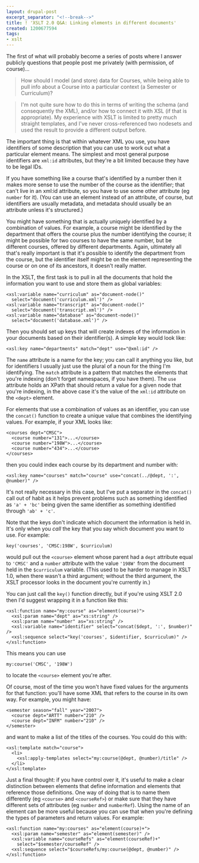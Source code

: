 ```yaml
---
layout: drupal-post
excerpt_separator: "<!--break-->"
title: ! 'XSLT 2.0 Q&A: Linking elements in different documents'
created: 1200677594
tags:
- xslt
---
```

The first of what will probably become a series of posts where I answer publicly questions that people post me privately (with permission, of course)...

> How should I model (and store) data for Courses, while being able to pull info about a Course into a particular context (a Semester or Curriculum)?

> I'm not quite sure how to do this in terms of writing the schema (and consequently the XML), and/or how to connect it with XSL (if that is appropriate).  My experience with XSLT is limited to pretty much straight templates, and I've never cross-referenced two nodesets and used the result to provide a different output before.

The important thing is that within whatever XML you use, you have identifiers of some description that you can use to work out what a particular element means. The simplest and most general purpose identifiers are `xml:id` attributes, but they're a bit limited because they have to be legal IDs.

If you have something like a course that's identified by a number then it makes more sense to use the number of the course as the identifier; that can't live in an xml:id attribute, so you have to use some other attribute (eg `number` for it). (You can use an element instead of an attribute, of course, but identifiers are usually metadata, and metadata should usually be an attribute unless it's structured.)

You might have something that is actually uniquely identified by a combination of values. For example, a course might be identified by the department that offers the course plus the number identifying the course; it might be possible for two courses to have the same number, but be different courses, offered by different departments. Again, ultimately all that's really important is that it's possible to identify the department from the course, but the identifier itself might be on the element representing the course or on one of its ancestors, it doesn't really matter.

In the XSLT, the first task is to pull in all the documents that hold the information you want to use and store them as global variables:

    <xsl:variable name="curriculum" as="document-node()"
      select="document('curriculum.xml')" />
    <xsl:variable name="transcript" as="document-node()"
      select="document('transcript.xml')" />
    <xsl:variable name="database" as="document-node()"
      select="document('database.xml')" />

Then you should set up keys that will create indexes of the information in your documents based on their identifier(s). A simple key would look like:

    <xsl:key name="departments" match="dept" use="@xml:id" />

The `name` attribute is a name for the key; you can call it anything you like, but for identifiers I usually just use the plural of a noun for the thing I'm identifying. The `match` attribute is a pattern that matches the elements that you're indexing (don't forget namespaces, if you have them). The `use` attribute holds an XPath that should return a value for a given node that you're indexing, in the above case it's the value of the `xml:id` attribute on the `<dept>` element.

For elements that use a combination of values as an identifier, you can use the `concat()` function to create a unique value that combines the identifying values. For example, if your XML looks like:

    <courses dept="CMSC">
      <course number="131">...</course>
      <course number="198W">...</course>
      <course number="434">...</course>
    </courses>

then you could index each course by its department and number with:

    <xsl:key name="courses" match="course" use="concat(../@dept, ':', @number)" />

It's not really necessary in this case, but I've put a separator in the `concat()` call out of habit as it helps prevent problems such as something identified as `'a' + 'bc'` being given the same identifier as something identified through `'ab' + 'c'`.

Note that the keys don't indicate which document the information is held in. It's only when you *call* the key that you say which document you want to use. For example:

    key('courses', 'CMSC:198W', $curriculum)

would pull out the `<course>` element whose parent had a `dept` attribute equal to `'CMSC'` and  a `number` attribute with the value `'198W'` from the document held in the `$curriculum` variable. (This used to be harder to manage in XSLT 1.0, when there wasn't a third argument; without the third argument, the XSLT processor looks in the document you're currently in.)

You can just call the `key()` function directly, but if you're using XSLT 2.0 then I'd suggest wrapping it in a function like this:

    <xsl:function name="my:course" as="element(course)">
      <xsl:param name="dept" as="xs:string" />
      <xsl:param name="number" as="xs:string" />
      <xsl:variable name="identifier" select="concat($dept, ':', $number)" />
      <xsl:sequence select="key('courses', $identifier, $curriculum)" />
    </xsl:function>

This means you can use

    my:course('CMSC', '198W')

to locate the `<course>` element you're after.

Of course, most of the time you won't have fixed values for the arguments for that function: you'll have some XML that refers to the course in its own way. For example, you might have:

    <semester season="fall" year="2007">
      <course dept="ARTT" number="210" />
      <course dept="INFM" number="210" />
    </semester>

and want to make a list of the titles of the courses. You could do this with:

    <xsl:template match="course">
      <li>
        <xsl:apply-templates select="my:course(@dept, @number)/title" />
      </li>
    </xsl:template>

Just a final thought: if you have control over it, it's useful to make a clear distinction between elements that define information and elements that reference those definitions. One way of doing that is to name them differently (eg `<course>` and `<courseRef>`) or make sure that they have different sets of attributes (eg `number` and `numberRef`). Using the name of an element can be more useful because you can use that when you're defining the types of parameters and return values. For example:

    <xsl:function name="my:courses" as="element(course)+">
      <xsl:param name="semester" as="element(semester)" />
      <xsl:variable name="courseRefs" as="element(courseRef)+"
        select="$semester/courseRef" />
      <xsl:sequence select="$courseRefs/my:course(@dept, @number)" />
    </xsl:function>
